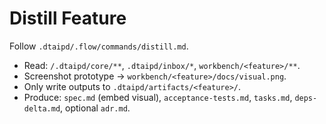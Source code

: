 # Distill Feature

Follow `.dtaipd/.flow/commands/distill.md`.

- Read: `/.dtaipd/core/**`, `.dtaipd/inbox/*`, `workbench/<feature>/**`.
- Screenshot prototype → `workbench/<feature>/docs/visual.png`.
- Only write outputs to `.dtaipd/artifacts/<feature>/`.
- Produce: `spec.md` (embed visual), `acceptance-tests.md`, `tasks.md`, `deps-delta.md`, optional `adr.md`.
